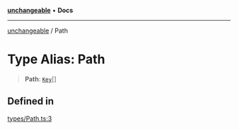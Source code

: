 [**unchangeable**](../README.md) • **Docs**

***

[unchangeable](../README.md) / Path

# Type Alias: Path

> **Path**: [`Key`](Key.md)[]

## Defined in

[types/Path.ts:3](https://github.com/nevoland/unchangeable/blob/39d9a85d75efc199f878876259d3e7487750c9c6/lib/types/Path.ts#L3)
